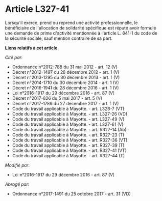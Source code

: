 # Article L327-41

Lorsqu'il exerce, prend ou reprend une activité professionnelle, le  bénéficiaire de l'allocation de solidarité spécifique
est réputé avoir  formulé une demande de prime d'activité mentionnée à l'article L. 841-1  du code de la sécurité sociale,
sauf mention contraire de sa part.

**Liens relatifs à cet article**

_Cité par_:

  - Ordonnance n°2012-788 du 31 mai 2012 - art. 12 (V)
  - Décret n°2012-1497 du 28 décembre 2012 - art. 1 (V)
  - Décret n°2013-1295 du 30 décembre 2013 - art. 1 (V)
  - Décret n°2014-1710 du 30 décembre 2014 - art. 1 (V)
  - Décret n°2016-1941 du 28 décembre 2016 - art. 1 (V)
  - Loi n°2016-1917 du 29 décembre 2016 - art. 87 (V)
  - Décret n°2017-826 du 5 mai 2017 - art. 5 (V)
  - Décret n°2017-1786 du 27 décembre 2017 - art. 1 (V)
  - Code du travail applicable à Mayotte. - art. L326-7 (VT)
  - Code du travail applicable à Mayotte. - art. L327-26 (VD)
  - Code du travail applicable à Mayotte. - art. L327-49 (V)
  - Code du travail applicable à Mayotte. - art. L327-61 (V)
  - Code du travail applicable à Mayotte. - art. R327-14 (Ab)
  - Code du travail applicable à Mayotte. - art. R327-23 (T)
  - Code du travail applicable à Mayotte. - art. R327-36 (VT)
  - Code du travail applicable à Mayotte. - art. R327-39 (T)
  - Code du travail applicable à Mayotte. - art. R327-41 (VT)
  - Code du travail applicable à Mayotte. - art. R327-44 (T)

_Modifié par_:

  - Loi n°2016-1917 du 29 décembre 2016 - art. 87 (V)

_Abrogé par_:

  - Ordonnance n°2017-1491 du 25 octobre 2017 - art. 31 (VD)
